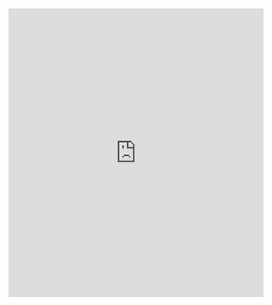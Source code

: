 <br>
<br>

<iframe src="https://docs.google.com/presentation/d/1eR67_armsvaDIfSDUHCpfrjkRC6p32PvRfBfg0lC64c/embed?start=true&loop=true&delayms=10000" frameborder="0" width="100%" height="569" allowfullscreen="true" mozallowfullscreen="true" webkitallowfullscreen="true"></iframe>



